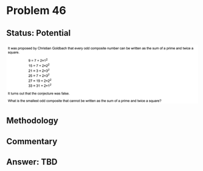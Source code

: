 # Problem 46

## Status: Potential

![problem-46](https://github.com/dvb2017/project-euler/blob/main/problem-46/problem-46.png)

## Methodology


## Commentary


## Answer: TBD
